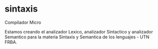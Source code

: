 # sintaxis
Compilador Micro

Estamos creando el analizador Lexico, analizador Sintactico y analizador Semantico para la materia Sintaxis y Semantica
de los lenguajes - UTN FRBA.
